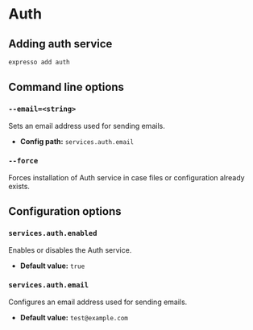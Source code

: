 # Auth

## Adding auth service

```sh
expresso add auth
```

## Command line options

### `--email=<string>`

Sets an email address used for sending emails.

- **Config path:** `services.auth.email`

### `--force`

Forces installation of Auth service in case files or configuration already exists.

## Configuration options

### `services.auth.enabled`

Enables or disables the Auth service.

- **Default value:** `true`

### `services.auth.email`

Configures an email address used for sending emails.

- **Default value:** `test@example.com`